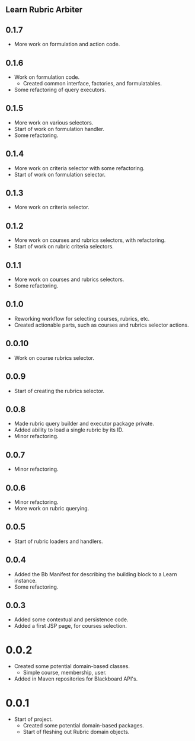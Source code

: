 ## Learn Rubric Arbiter

## 0.1.7
- More work on formulation and action code.

## 0.1.6
- Work on formulation code.
  - Created common interface, factories, and formulatables.
- Some refactoring of query executors.

## 0.1.5
- More work on various selectors.
- Start of work on formulation handler.
- Some refactoring.

## 0.1.4
- More work on criteria selector with some refactoring.
- Start of work on formulation selector.

## 0.1.3
- More work on criteria selector.

## 0.1.2
- More work on courses and rubrics selectors, with refactoring.
- Start of work on rubric criteria selectors.

## 0.1.1
- More work on courses and rubrics selectors.
- Some refactoring.

## 0.1.0
- Reworking workflow for selecting courses, rubrics, etc.
- Created actionable parts, such as courses and rubrics selector actions.

## 0.0.10
- Work on course rubrics selector.

## 0.0.9
- Start of creating the rubrics selector.

## 0.0.8
- Made rubric query builder and executor package private.
- Added ability to load a single rubric by its ID.
- Minor refactoring.

## 0.0.7
- Minor refactoring.

## 0.0.6
- Minor refactoring.
- More work on rubric querying.

## 0.0.5
- Start of rubric loaders and handlers.

## 0.0.4
- Added the Bb Manifest for describing the building block to a Learn instance.
- Some refactoring.

## 0.0.3
- Added some contextual and persistence code.
- Added a first JSP page, for courses selection.

# 0.0.2
- Created some potential domain-based classes.
  - Simple course, membership, user.
- Added in Maven repositories for Blackboard API's.

# 0.0.1
- Start of project.
  - Created some potential domain-based packages.
  - Start of fleshing out Rubric domain objects.
